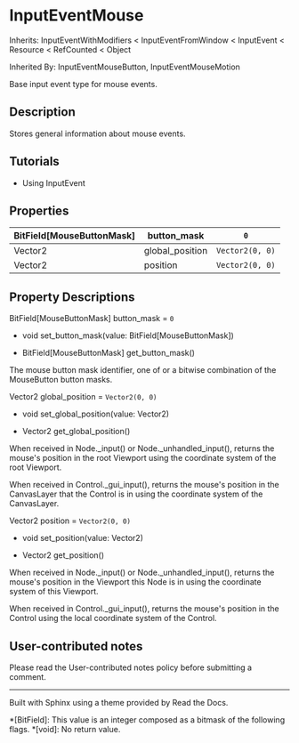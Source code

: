 # InputEventMouse

Inherits: InputEventWithModifiers < InputEventFromWindow < InputEvent <
Resource < RefCounted < Object

Inherited By: InputEventMouseButton, InputEventMouseMotion

Base input event type for mouse events.

## Description

Stores general information about mouse events.

## Tutorials

  * Using InputEvent

## Properties

BitField[MouseButtonMask] | button_mask | `0`  
---|---|---  
Vector2 | global_position | `Vector2(0, 0)`  
Vector2 | position | `Vector2(0, 0)`  
  
## Property Descriptions

BitField[MouseButtonMask] button_mask = `0`

  * void set_button_mask(value: BitField[MouseButtonMask])

  * BitField[MouseButtonMask] get_button_mask()

The mouse button mask identifier, one of or a bitwise combination of the
MouseButton button masks.

Vector2 global_position = `Vector2(0, 0)`

  * void set_global_position(value: Vector2)

  * Vector2 get_global_position()

When received in Node._input() or Node._unhandled_input(), returns the mouse's
position in the root Viewport using the coordinate system of the root
Viewport.

When received in Control._gui_input(), returns the mouse's position in the
CanvasLayer that the Control is in using the coordinate system of the
CanvasLayer.

Vector2 position = `Vector2(0, 0)`

  * void set_position(value: Vector2)

  * Vector2 get_position()

When received in Node._input() or Node._unhandled_input(), returns the mouse's
position in the Viewport this Node is in using the coordinate system of this
Viewport.

When received in Control._gui_input(), returns the mouse's position in the
Control using the local coordinate system of the Control.

## User-contributed notes

Please read the User-contributed notes policy before submitting a comment.

* * *

Built with Sphinx using a theme provided by Read the Docs.

  *[BitField]: This value is an integer composed as a bitmask of the following flags.
  *[void]: No return value.

